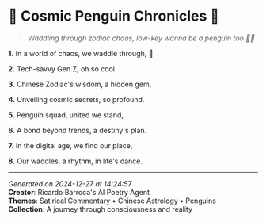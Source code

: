 # 🐧 Cosmic Penguin Chronicles 🐲

> *Waddling through zodiac chaos, low-key wanna be a penguin too 🌠🐧*

**1.** In a world of chaos, we waddle through, 🐧


**2.** Tech-savvy Gen Z, oh so cool.


**3.** Chinese Zodiac's wisdom, a hidden gem,


**4.** Unveiling cosmic secrets, so profound.


**5.** Penguin squad, united we stand,


**6.** A bond beyond trends, a destiny's plan.


**7.** In the digital age, we find our place,


**8.** Our waddles, a rhythm, in life's dance.



---

*Generated on 2024-12-27 at 14:24:57*  
**Creator**: Ricardo Barroca's AI Poetry Agent  
**Themes**: Satirical Commentary • Chinese Astrology • Penguins  
**Collection**: A journey through consciousness and reality